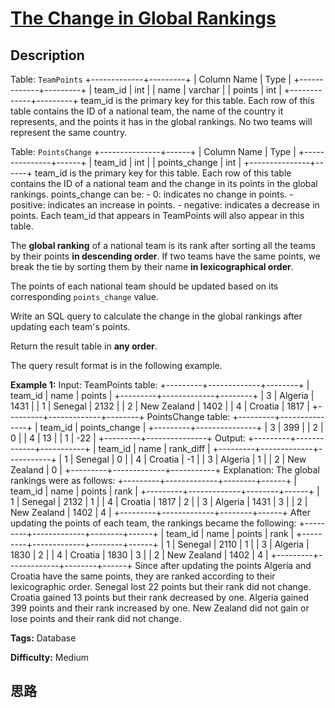 # [The Change in Global Rankings][title]

## Description

Table: `TeamPoints`
            +-------------+---------+    | Column Name | Type    |    +-------------+---------+    | team_id     | int     |    | name        | varchar |    | points      | int     |    +-------------+---------+    team_id is the primary key for this table.    Each row of this table contains the ID of a national team, the name of the country it represents, and the points it has in the global rankings. No two teams will represent the same country.    



Table: `PointsChange`
            +---------------+------+    | Column Name   | Type |    +---------------+------+    | team_id       | int  |    | points_change | int  |    +---------------+------+    team_id is the primary key for this table.    Each row of this table contains the ID of a national team and the change in its points in the global rankings.    points_change can be:    - 0: indicates no change in points.    - positive: indicates an increase in points.    - negative: indicates a decrease in points.    Each team_id that appears in TeamPoints will also appear in this table.    



The **global ranking** of a national team is its rank after sorting all the
teams by their points **in descending order**. If two teams have the same
points, we break the tie by sorting them by their name **in lexicographical
order**.

The points of each national team should be updated based on its corresponding
`points_change` value.

Write an SQL query to calculate the change in the global rankings after
updating each team's points.

Return the result table in **any order**.

The query result format is in the following example.



**Example 1:**
            Input:     TeamPoints table:    +---------+-------------+--------+    | team_id | name        | points |    +---------+-------------+--------+    | 3       | Algeria     | 1431   |    | 1       | Senegal     | 2132   |    | 2       | New Zealand | 1402   |    | 4       | Croatia     | 1817   |    +---------+-------------+--------+    PointsChange table:    +---------+---------------+    | team_id | points_change |    +---------+---------------+    | 3       | 399           |    | 2       | 0             |    | 4       | 13            |    | 1       | -22           |    +---------+---------------+    Output:     +---------+-------------+-----------+    | team_id | name        | rank_diff |    +---------+-------------+-----------+    | 1       | Senegal     | 0         |    | 4       | Croatia     | -1        |    | 3       | Algeria     | 1         |    | 2       | New Zealand | 0         |    +---------+-------------+-----------+    Explanation:     The global rankings were as follows:    +---------+-------------+--------+------+    | team_id | name        | points | rank |    +---------+-------------+--------+------+    | 1       | Senegal     | 2132   | 1    |    | 4       | Croatia     | 1817   | 2    |    | 3       | Algeria     | 1431   | 3    |    | 2       | New Zealand | 1402   | 4    |    +---------+-------------+--------+------+    After updating the points of each team, the rankings became the following:    +---------+-------------+--------+------+    | team_id | name        | points | rank |    +---------+-------------+--------+------+    | 1       | Senegal     | 2110   | 1    |    | 3       | Algeria     | 1830   | 2    |    | 4       | Croatia     | 1830   | 3    |    | 2       | New Zealand | 1402   | 4    |    +---------+-------------+--------+------+    Since after updating the points Algeria and Croatia have the same points, they are ranked according to their lexicographic order.    Senegal lost 22 points but their rank did not change.    Croatia gained 13 points but their rank decreased by one.    Algeria gained 399 points and their rank increased by one.    New Zealand did not gain or lose points and their rank did not change.    


**Tags:** Database

**Difficulty:** Medium

## 思路

[title]: https://leetcode-cn.com/problems/the-change-in-global-rankings
